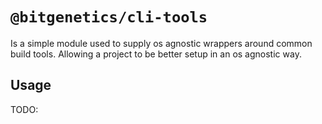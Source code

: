 # `@bitgenetics/cli-tools`

Is a simple module used to supply os agnostic wrappers around common build tools.
Allowing a project to be better setup in an os agnostic way.

## Usage

TODO:
